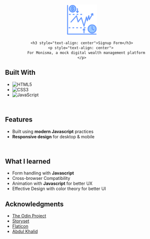 <!-- PROJECT LOGO -->
<div style="text-align: center">
    <a href="https://f00lg0ldl0af.github.io/signup/">
        <img src="./favicon.png" alt="logo" width="100">
    </a>

    <h3 style="text-align: center">Signup Form</h3>
    <p style="text-align: center"> 
        For Monisma, a mock digital wealth management platform
    </p>

</div>

## Built With

- ![HTML5](https://img.shields.io/badge/html5-%23E34F26.svg?style=for-the-badge&logo=html5&logoColor=white)   
- ![CSS3](https://img.shields.io/badge/css3-%231572B6.svg?style=for-the-badge&logo=css3&logoColor=white)   
- ![JavaScript](https://img.shields.io/badge/javascript-%23323330.svg?style=for-the-badge&logo=javascript&logoColor=%23F7DF1E)

<br>

## Features

- Built using **modern Javascript** practices
- **Responsive design** for desktop & mobile

<br>

## What I learned

* Form handling with **Javascript**
* Cross-browser Compatibility 
* Animation with **Javascript** for better UX
* Effective Design with color theory for better UI


<!-- ACKNOWLEDGMENTS -->
## Acknowledgments

* [The Odin Project](https://www.theodinproject.com/)
* [Storyset](https://storyset.com/illustration/top-up-credit/bro)
* [Flaticon](https://www.flaticon.com/free-icon/tap_181838)
* [Abdul Khalid](https://github.com/0xabdulkhalid/basket-sign-up/tree/main)

<br>